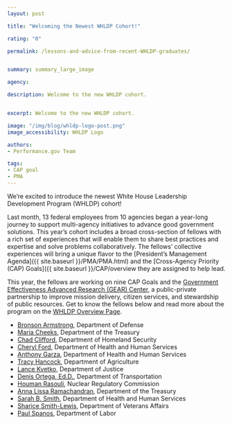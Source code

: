 ```yaml
---
layout: post

title: "Welcoming the Newest WHLDP Cohort!"

rating: "0"

permalink: /lessons-and-advice-from-recent-WHLDP-graduates/


summary: summary_large_image

agency:

description: Welcome to the new WHLDP cohort.


excerpt: Welcome to the new WHLDP cohort.

image: "/img/blog/whldp-logo-post.png"
image_accessibility: WHLDP Logo

authors:
- Performance.gov Team

tags:
- CAP goal
- PMA
---
```

We’re excited to introduce the newest White House Leadership Development Program (WHLDP) cohort!

Last month, 13 federal employees from 10 agencies began a year-long journey to support multi-agency initiatives to advance good government solutions. This year’s cohort includes a broad cross-section of fellows with a rich set of experiences that will enable them to share best practices and expertise and solve problems collaboratively.
The fellows’ collective experiences will bring a unique flavor to the [President’s Management Agenda]({{ site.baseurl }}/PMA/PMA.html) and the [Cross-Agency Priority (CAP) Goals]({{ site.baseurl }}/CAP/overview they are assigned to help lead.

This year, the fellows are working on nine CAP Goals and the [Government Effectiveness Advanced Research (GEAR) Center](https://www.performance.gov/GEARcenter/index.html), a public-private partnership to improve mission delivery, citizen services, and stewardship of public resources. Get to know the fellows below and read more about the program on the [WHLDP Overview Page](https://www.pic.gov/whldp/).
- [Bronson Armstrong](https://www.pic.gov/whldp/robert-armstrong/), Department of Defense
- [Maria Cheeks](https://www.pic.gov/whldp/maria-cheeks/), Department of the Treasury
- [Chad Clifford](https://www.pic.gov/whldp/chad-clifford/), Department of Homeland Security
- [Cheryl Ford](https://www.pic.gov/whldp/cheryl-ford/), Department of Health and Human Services
- [Anthony Garza](https://www.pic.gov/whldp/anthony-garza/), Department of Health and Human Services
- [Tracy Hancock](https://www.pic.gov/whldp/tracy-hancock/), Department of Agriculture
- [Lance Kvetko](https://www.pic.gov/whldp/lance-kvetko/), Department of Justice
- [Denis Ortega, Ed.D.](https://www.pic.gov/whldp/dennis-ortega/), Department of Transportation
- [Houman Rasouli](https://www.pic.gov/whldp/houman-rasouli/), Nuclear Regulatory Commission
- [Anna Lissa Ramachandran](https://www.pic.gov/whldp/anna-lissa-amachandran/), Department of the Treasury
- [Sarah B. Smith](https://www.pic.gov/whldp/sarah-smith/), Department of Health and Human Services
- [Sharice Smith-Lewis](https://www.pic.gov/whldp/sharice-lewis/), Department of Veterans Affairs
- [Paul Spanos](https://www.pic.gov/whldp/paul-spanos/), Department of Labor
